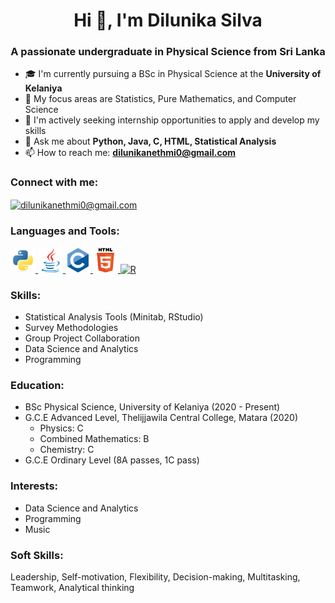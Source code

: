 <h1 align="center">Hi 👋, I'm Dilunika Silva</h1>
<h3 align="center">A passionate undergraduate in Physical Science from Sri Lanka</h3>

- 🎓 I'm currently pursuing a BSc in Physical Science at the **University of Kelaniya**
- 🔬 My focus areas are Statistics, Pure Mathematics, and Computer Science
- 🌱 I'm actively seeking internship opportunities to apply and develop my skills
- 💬 Ask me about **Python, Java, C, HTML, Statistical Analysis**
- 📫 How to reach me: **dilunikanethmi0@gmail.com**

<h3 align="left">Connect with me:</h3>
<p align="left">
<a href="mailto:dilunikanethmi0@gmail.com" target="blank"><img align="center" src="https://img.shields.io/badge/Gmail-D14836?style=for-the-badge&logo=gmail&logoColor=white" alt="dilunikanethmi0@gmail.com" /></a>
</p>

<h3 align="left">Languages and Tools:</h3>
<p align="left">
<a href="https://www.python.org" target="_blank" rel="noreferrer"> <img src="https://raw.githubusercontent.com/devicons/devicon/master/icons/python/python-original.svg" alt="python" width="40" height="40"/> </a>
<a href="https://www.java.com" target="_blank" rel="noreferrer"> <img src="https://raw.githubusercontent.com/devicons/devicon/master/icons/java/java-original.svg" alt="java" width="40" height="40"/> </a>
<a href="https://www.cprogramming.com/" target="_blank" rel="noreferrer"> <img src="https://raw.githubusercontent.com/devicons/devicon/master/icons/c/c-original.svg" alt="c" width="40" height="40"/> </a>
<a href="https://www.w3.org/html/" target="_blank" rel="noreferrer"> <img src="https://raw.githubusercontent.com/devicons/devicon/master/icons/html5/html5-original-wordmark.svg" alt="html5" width="40" height="40"/> </a>
<a href="https://www.r-project.org/" target="_blank" rel="noreferrer"> <img src="https://www.r-project.org/logo/Rlogo.svg" alt="R" width="40" height="40"/> </a>
</p>

<h3 align="left">Skills:</h3>

- Statistical Analysis Tools (Minitab, RStudio)
- Survey Methodologies
- Group Project Collaboration
- Data Science and Analytics
- Programming

<h3 align="left">Education:</h3>

- BSc Physical Science, University of Kelaniya (2020 - Present)
- G.C.E Advanced Level, Thelijjawila Central College, Matara (2020)
  - Physics: C
  - Combined Mathematics: B
  - Chemistry: C
- G.C.E Ordinary Level (8A passes, 1C pass)

<h3 align="left">Interests:</h3>

- Data Science and Analytics
- Programming
- Music

<h3 align="left">Soft Skills:</h3>

Leadership, Self-motivation, Flexibility, Decision-making, Multitasking, Teamwork, Analytical thinking
